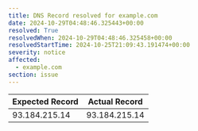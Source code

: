 ```yaml
---
title: DNS Record resolved for example.com
date: 2024-10-29T04:48:46.325443+00:00
resolved: True
resolvedWhen: 2024-10-29T04:48:46.325458+00:00
resolvedStartTime: 2024-10-25T21:09:43.191474+00:00
severity: notice
affected:
  - example.com
section: issue
---
```


| Expected Record  | Actual Record  |
|------------------|----------------|
| 93.184.215.14 | 93.184.215.14 |
